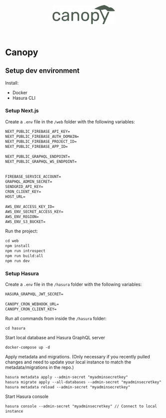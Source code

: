 <br/><br/>

<p align="center">
	<img src="/web/public/assets/canopy_logo.svg" width="200"/>
</p>
<br/>

# Canopy

## Setup dev environment

Install:

- Docker
- Hasura CLI

### Setup Next.js

Create a `.env` file in the `/web` folder with the following variables:

```
NEXT_PUBLIC_FIREBASE_API_KEY=
NEXT_PUBLIC_FIREBASE_AUTH_DOMAIN=
NEXT_PUBLIC_FIREBASE_PROJECT_ID=
NEXT_PUBLIC_FIREBASE_APP_ID=

NEXT_PUBLIC_GRAPHQL_ENDPOINT=
NEXT_PUBLIC_GRAPHQL_WS_ENDPOINT=


FIREBASE_SERVICE_ACCOUNT=
GRAPHQL_ADMIN_SECRET=
SENDGRID_API_KEY=
CRON_CLIENT_KEY=
HOST_URL=

AWS_ENV_ACCESS_KEY_ID=
AWS_ENV_SECRET_ACCESS_KEY=
AWS_ENV_REGION=
AWS_ENV_S3_BUCKET=
```

Run the project:

```
cd web
npm install
npm run introspect
npm run build:all
npm run dev
```

### Setup Hasura

Create a `.env` file in the `/hasura` folder with the following variables:

```
HASURA_GRAPHQL_JWT_SECRET=

CANOPY_CRON_WEBHOOK_URL=
CANOPY_CRON_CLIENT_KEY=
```

Run all commands from inside the `/hasura` folder:

```
cd hasura
```

Start local database and Hasura GraphQL server

```
docker-compose up -d
```

Apply metadata and migrations. (Only necessary if you recently pulled changes and need to update your local instance to match the metadata/migrations in the repo.)

```
hasura metadata apply --admin-secret "myadminsecretkey"
hasura migrate apply --all-databases --admin-secret "myadminsecretkey"
hasura metadata reload --admin-secret "myadminsecretkey"
```

Start Hasura console

```
hasura console --admin-secret "myadminsecretkey" // Connect to local instance
```
